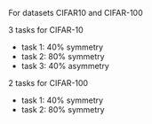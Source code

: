 For datasets CIFAR10 and CIFAR-100

3 tasks for CIFAR-10
- task 1: 40% symmetry
- task 2: 80% symmetry
- task 3: 40% asymmetry

2 tasks for CIFAR-100
- task 1: 40% symmetry
- task 2: 80% symmetry
